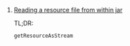  1. [Reading a resource file from within jar](https://stackoverflow.com/questions/20389255/reading-a-resource-file-from-within-jar)
    
    TL;DR:
    
    `getResourceAsStream`
